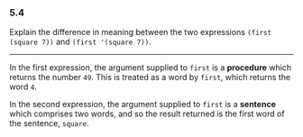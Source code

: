 ### 5.4

Explain the difference in meaning between the two expressions `(first (square 7))` and `(first '(square 7))`.

***

In the first expression, the argument supplied to `first` is a **procedure** which returns the number `49`. This is treated as a word by `first`, which returns the word `4`.

In the second expression, the argument supplied to `first` is a **sentence** which comprises two words, and so the result returned is the first word of the sentence, `square`.